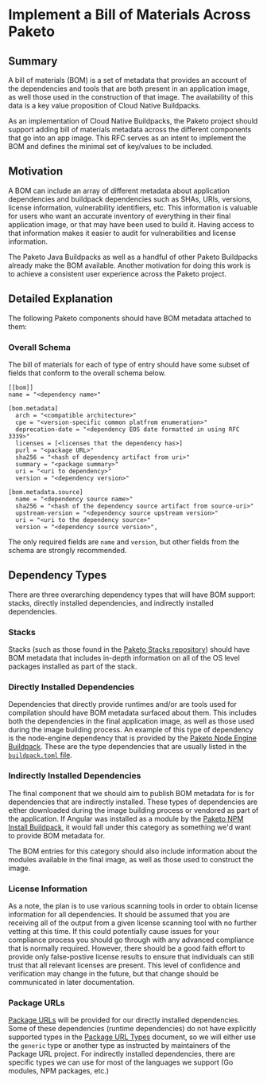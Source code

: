 # Implement a Bill of Materials Across Paketo

## Summary

A bill of materials (BOM) is a set of metadata that provides an account of the
dependencies and tools that are both present in an application image, as well
those used in the construction of that image. The availability of this data is
a key value proposition of Cloud Native Buildpacks.

As an implementation of Cloud Native Buildpacks, the Paketo project should
support adding bill of materials metadata across the different components that
go into an app image. This RFC serves as an intent to implement the BOM and
defines the minimal set of key/values to be included.

## Motivation

A BOM can include an array of different metadata about application dependencies
and buildpack dependencies such as SHAs, URIs, versions, license information,
vulnerability identifiers, etc. This information is valuable for users who want
an accurate inventory of everything in their final application image, or that
may have been used to build it. Having access to that information makes it
easier to audit for vulnerabilities and license information.

The Paketo Java Buildpacks as well as a handful of other Paketo Buildpacks
already make the BOM available. Another motivation for doing this work is to
achieve a consistent user experience across the Paketo project.

## Detailed Explanation

The following Paketo components should have BOM metadata attached to them:

### Overall Schema
The bill of materials for each of type of entry should have some subset of
fields that conform to the overall schema below.
```
[[bom]]
name = "<dependency name>"

[bom.metadata]
  arch = "<compatible architecture>"
  cpe = "<version-specific common platfrom enumeration>"
  deprecation-date = "<dependency EOS date formatted in using RFC 3339>"
  licenses = [<licenses that the dependency has>]
  purl = "<package URL>"
  sha256 = "<hash of dependency artifact from uri>"
  summary = "<package summary>"
  uri = "<uri to dependency>"
  version = "<dependency version>"

[bom.metadata.source]
  name = "<dependency source name>"
  sha256 = "<hash of the dependency source artifact from source-uri>"
  upstream-version = "<dependency source upstream version>"
  uri = "<uri to the dependency source>"
  version = "<dependency source version>",
```
The only required fields are `name` and `version`, but other fields from the
schema are strongly recommended.

## Dependency Types
There are three overarching dependency types that will have BOM support:
stacks, directly installed dependencies, and indirectly installed dependencies.

### Stacks
Stacks (such as those found in the [Paketo Stacks
repository](https://github.com/paketo-buildpacks/stacks)) should have BOM
metadata that includes in-depth information on all of the OS level packages
installed as part of the stack.

### Directly Installed Dependencies
Dependencies that directly provide runtimes and/or are tools used for
compilation should have BOM metadata surfaced about them. This includes both
the dependencies in the final application image, as well as those used during
the image building process. An example of this type of dependency is the
node-engine dependency that is provided by the [Paketo Node Engine
Buildpack](https://github.com/paketo-buildpacks/node-engine). These are the
type dependencies that are usually listed in the
[`buildpack.toml` file](https://github.com/paketo-buildpacks/node-engine/blob/main/buildpack.toml).

### Indirectly Installed Dependencies
The final component that we should aim to publish BOM metadata for is for
dependencies that are indirectly installed. These types of dependencies are
either downloaded during the image building process or vendored as part of the
application. If Angular was installed as a module by the [Paketo NPM Install
Buildpack](https://github.com/paketo-buildpacks/npm-install), it would fall
under this category as something we'd want to provide BOM metadata for.

The BOM entries for this category should also include information about the
modules available in the final image, as well as those used to construct the
image.

### License Information

As a note, the plan is to use various scanning tools in order to obtain license
information for all dependencies. It should be assumed that you are receiving
all of the output from a given license scanning tool with no further vetting at
this time. If this could potentially cause issues for your compliance process
you should go through with any advanced compliance that is normally required.
However, there should be a good faith effort to provide only false-postive
license results to ensure that individuals can still trust that all relevant
licenses are present. This level of confidence and verification may change in
the future, but that change should be communicated in later documentation.

### Package URLs

[Package URLs](https://github.com/package-url/purl-spec) will be provided for
our directly installed dependencies. Some of these dependencies (runtime
dependencies) do not have explicitly supported types in the [Package URL
Types](https://github.com/package-url/purl-spec/blob/master/PURL-TYPES.rst)
document, so we will either use the `generic` type or another type as instructed by
maintainers of the Package URL project. For indirectly installed dependencies,
there are specific types we can use for most of the languages we support (Go
modules, NPM packages, etc.)
